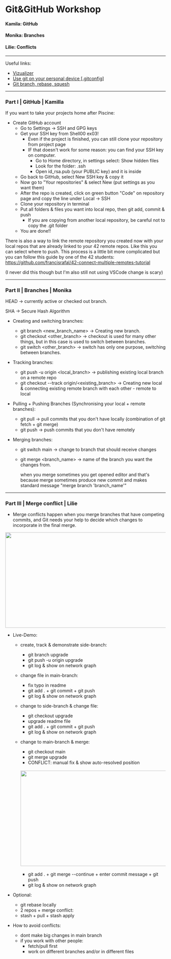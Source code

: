 # Git&GitHub Workshop

#### Kamila: GitHub

#### Monika: Branches

#### Lilie: Conflicts

_________

Useful links: 
- <a href="https://learngitbranching.js.org" target="_blank">Vizualizer</a>
- <a href="https://www.youtube.com/watch?v=2qwx59b25V4" target="_blank">Use git on your personal device [.gitconfig]</a>
- <a href="https://www.youtube.com/watch?v=0chZFIZLR_0" target="_blank">Git branch, rebase, squesh</a>
_________
### Part I |  GitHub  |  Kamilla
If you want to take your projects home after Piscine:
- Create GitHub account
    - Go to Settings -> SSH and GPG keys
    - Get your SSH key from Shell00 ex03!
        - Even if the project is finished, you can still clone your repository from project page
        - IF that doesn't work for some reason: you can find your SSH key on computer.
            - Go to Home directory, in settings select: Show hidden files
            - Look for the folder: .ssh
            - Open id_rsa.pub (your PUBLIC key) and it is inside
    - Go back to GitHub, select New SSH key & copy it
    - Now go to "Your repositories" & select New (put settings as you want them)
    - After the repo is created, click on green button "Code" on repository page and copy the line under Local -> SSH
    - Clone your repository in terminal
    - Put all folders & files you want into local repo, then git add, commit & push
        - If you are copying from another local repository, be careful not to copy the .git folder
    - You are done!!

There is also a way to link the remote repository you created now with your local repos that are already linked to your 42 remote repos.
Like this you can select where to push. This process is a little bit more complicated but you can follow this guide by one of the 42 students:
https://github.com/francisrafal/42-connect-multiple-remotes-tutorial

(I never did this though but I'm also still not using VSCode change is scary)

_________
### Part II |  Branches  |  Monika

HEAD -> currently active or checked out branch.

SHA -> Secure Hash Algorithm
- Creating and switching branches:
    - git branch <new_branch_name> -> Creating new branch.
    - git checkout <other_branch> -> checkout is used for many other things, but in this case is used to switch between branches.
    - git switch <other_branch> -> switch has only one purpose, switching between branches.

- Tracking branches:
    - git push -u origin <local_branch> -> publishing existing local branch on a remote repo
    - git checkout --track origin/<existing_branch> -> Creating new local & connecting existing remote branch with each other - remote to local

- Pulling + Pushing Branches (Synchronising your local + remote branches):
    - git pull -> pull commits that you don't have locally (combination of git fetch + git merge)
    - git push -> push commits that you don't have remotely

- Merging branches:
    - git switch main -> change to branch that should receive changes
    - git merge <branch_name> -> name of the branch you want the changes from.

      when you merge sometimes you get opened editor and that's because merge sometimes produce new commit and makes standard message "merge branch 'branch_name'"

_________
### Part III |  Merge conflict  |  Lilie
- Merge conflicts happen when you merge branches that have competing commits, and Git needs your help to decide which changes to incorporate in the final merge.
<img src="https://github.com/LaDeMonika/42_TeamWork/assets/128793184/4f53b2ec-6894-4094-83dc-adfc55a517ec" width="600" height="300">

- Live-Demo:
     - create, track & demonstrate side-branch:
        - git branch upgrade
        - git push -u origin upgrade
        - git log & show on network graph
     - change file in main-branch:
        - fix typo in readme
        - git add . + git commit + git push
        - git log & show on network graph
    - change to side-branch & change file:
        - git checkout upgrade
        - upgrade readme file
        - git add . + git commit + git push
        - git log & show on network graph
    - change to main-branch & merge:
        - git checkout main
        - git merge upgrade
        - CONFLICT: manual fix & show auto-resolved position
      <br>
        <img src="https://github.com/LaDeMonika/42_TeamWork/assets/128793184/337650fc-581a-41b2-b086-0d33056a6201" width="600" height="300">
      <br>
      <br>
      
        - git add . + git merge --continue + enter commit message + git push
        - git log & show on network graph

- Optional:
    - git rebase locally
    - 2 repos + merge conflict:
    - stash + pull + stash apply
    
- How to avoid conflicts:
    - dont make big changes in main branch
    - if you work with other people:
        - fetch/pull first
        - work on different branches and/or in different files

